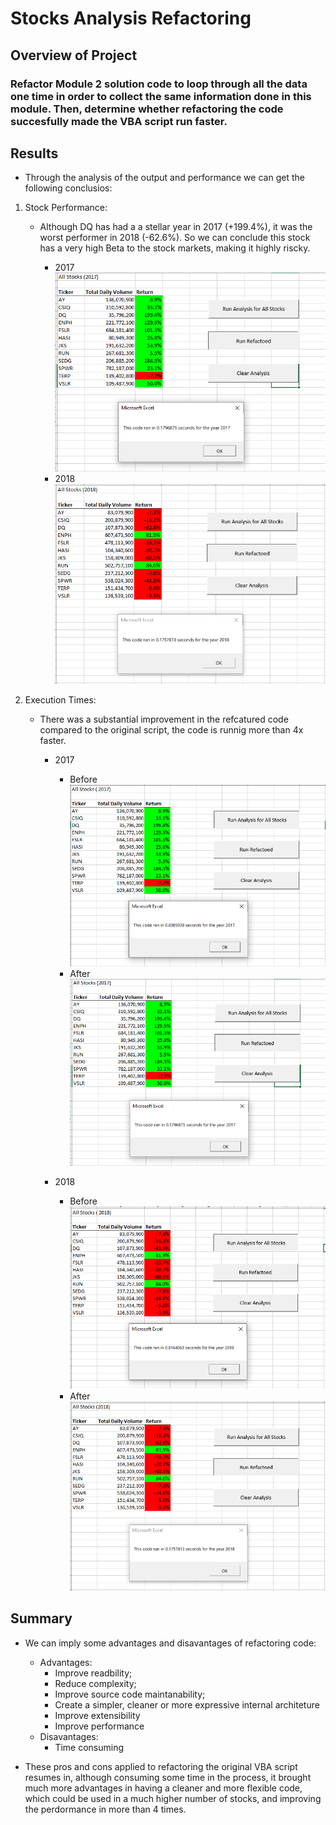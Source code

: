 # Stocks Analysis Refactoring

## Overview of Project

### Refactor Module 2 solution code to loop through all the data one time in order to collect the same information done in this module.  Then, determine whether refactoring the code succesfully made the VBA script run faster.

## Results

- Through the analysis of the output and performance we can get the following conclusios:

1.	Stock Performance: 
    - Although DQ has had a a stellar year in 2017 (+199.4%), it was the worst performer in 2018 (-62.6%).  So we can conclude this stock has a very high Beta to the stock markets, making it highly riscky.
    
    	- 2017
    	![2017](/VBA_Challenge_2017.png)
    	- 2018
    	![2018](/VBA_Challenge_2018.png)
    
2.	Execution Times:
	- There was a substantial improvement in the refcatured code compared to the original script, the code is runnig more than 4x faster. 
		
		- 2017
			- Before
			![Old2017](/No_refactoring_2017.png)
			- After
			![New2017](/VBA_Challenge_2017.png)
	
		- 2018
			- Before	
			![Old2018](/No_refactoring_2018.png)
			- After
			![New2018](/VBA_Challenge_2018.png)
## Summary

- We can imply some advantages and disavantages of refactoring code:
	- Advantages:
		- Improve readbility;
		- Reduce complexity;
		- Improve source code maintanability;
		- Create a simpler, cleaner or more expressive internal architeture
		- Improve extensibility
		- Improve performance
	- Disavantages:
		- Time consuming
		
- These pros and cons applied to refactoring the original VBA script resumes in, although consuming some time in the process, it brought much more advantages in having a cleaner and more flexible code, which could be used in a much higher number of stocks, and improving the perdormance in more than 4 times.

